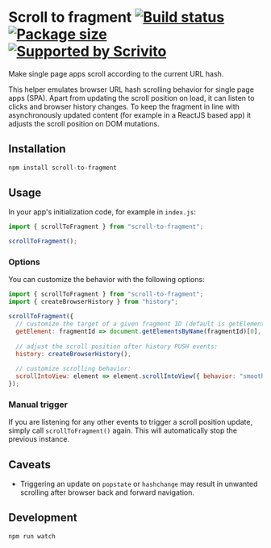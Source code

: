 # Scroll to fragment [![Build status](https://travis-ci.org/dcsaszar/scroll-to-fragment.svg?branch=master)](https://travis-ci.org/dcsaszar/scroll-to-fragment) [![Package size](https://badgen.net/bundlephobia/minzip/scroll-to-fragment)](https://bundlephobia.com/result?p=scroll-to-fragment) [![Supported by Scrivito](https://badgen.net/badge/%E2%99%A5%20supported%20by/Scrivito/1BAE61)](https://www.scrivito.com/)

Make single page apps scroll according to the current URL hash.

This helper emulates browser URL hash scrolling behavior for single page apps (SPA).
Apart from updating the scroll position on load, it can listen to clicks and browser history changes.
To keep the fragment in line with asynchronously updated content (for example in a ReactJS based app) it adjusts the scroll position on DOM mutations.

## Installation

```sh
npm install scroll-to-fragment
```

## Usage

In your app's initialization code, for example in `index.js`:

```js
import { scrollToFragment } from "scroll-to-fragment";

scrollToFragment();
```

### Options

You can customize the behavior with the following options:

```js
import { scrollToFragment } from "scroll-to-fragment";
import { createBrowserHistory } from "history";

scrollToFragment({
  // customize the target of a given fragment ID (default is getElementById):
  getElement: fragmentId => document.getElementsByName(fragmentId)[0],
  
  // adjust the scroll position after history PUSH events:
  history: createBrowserHistory(),
  
  // customize scrolling behavior:
  scrollIntoView: element => element.scrollIntoView({ behavior: "smooth" })
});
```

### Manual trigger

If you are listening for any other events to trigger a scroll position update, simply call `scrollToFragment()` again. This will automatically stop the previous instance.

## Caveats

- Triggering an update on `popstate` or `hashchange` may result in unwanted scrolling after browser back and forward navigation.

## Development

```sh
npm run watch
```
